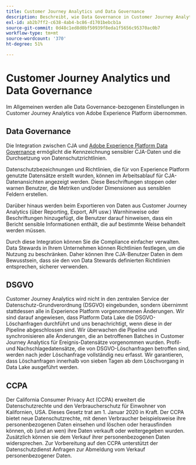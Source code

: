 ```yaml
---
title: Customer Journey Analytics und Data Governance
description: Beschreibt, wie Data Governance in Customer Journey Analytics funktioniert.
exl-id: ab2b7ff2-c638-4ab4-bc86-d1701bebcb1a
source-git-commit: 0d48c1ed8d0bf50939f8eda1f5656c95370ac0b7
workflow-type: tm+mt
source-wordcount: '370'
ht-degree: 51%

---
```


# Customer Journey Analytics und Data Governance

Im Allgemeinen werden alle Data Governance-bezogenen Einstellungen in Customer Journey Analytics von Adobe Experience Platform übernommen.

## Data Governance

Die Integration zwischen CJA und [Adobe Experience Platform Data Governance](https://experienceleague.adobe.com/docs/experience-platform/data-governance/home.html?lang=en) ermöglicht die Kennzeichnung sensibler CJA-Daten und die Durchsetzung von Datenschutzrichtlinien.

Datenschutzbezeichnungen und Richtlinien, die für von Experience Platform genutzte Datensätze erstellt wurden, können im Arbeitsablauf für CJA-Datenansichten angezeigt werden. Diese Beschriftungen stoppen oder warnen Benutzer, die Metriken und/oder Dimensionen aus sensiblen Feldern erstellen.

Darüber hinaus werden beim Exportieren von Daten aus Customer Journey Analytics (über Reporting, Export, API usw.) Warnhinweise oder Beschriftungen hinzugefügt, die Benutzer darauf hinweisen, dass ein Bericht sensible Informationen enthält, die auf bestimmte Weise behandelt werden müssen.

Durch diese Integration können Sie die Compliance einfacher verwalten. Data Stewards in Ihrem Unternehmen können Richtlinien festlegen, um die Nutzung zu beschränken. Daher können Ihre CJA-Benutzer Daten in dem Bewusstsein, dass sie den von Data Stewards definierten Richtlinien entsprechen, sicherer verwenden.

## DSGVO

Customer Journey Analytics wird nicht in den zentralen Service der Datenschutz-Grundverordnung (DSGVO) eingebunden, sondern übernimmt stattdessen alle in Experience Platform vorgenommenen Änderungen. Wir sind darauf angewiesen, dass Platform Data Lake die DSGVO-Löschanfragen durchführt und uns benachrichtigt, wenn diese in der Pipeline abgeschlossen sind. Wir überwachen die Pipeline und synchronisieren alle Änderungen, die an betroffenen Batches in Customer Journey Analytics für Ereignis-Datensätze vorgenommen wurden. Profil- und Nachschlagedatensätze, die von DSGVO-Löschanfragen betroffen sind, werden nach jeder Löschanfrage vollständig neu erfasst. Wir garantieren, dass Löschanfragen innerhalb von sieben Tagen ab dem Löschvorgang in Data Lake ausgeführt werden.

## CCPA

Der California Consumer Privacy Act (CCPA) erweitert die Datenschutzrechte und den Verbraucherschutz für Einwohner von Kalifornien, USA. Dieses Gesetz trat am 1. Januar 2020 in Kraft.
Der CCPA bietet neue Datenschutzrechte, mit denen Verbraucher beispielsweise ihre personenbezogenen Daten einsehen und löschen oder herausfinden können, ob (und an wen) ihre Daten verkauft oder weitergegeben wurden. Zusätzlich können sie dem Verkauf ihrer personenbezogenen Daten widersprechen.
Zur Vorbereitung auf den CCPA unterstützt der Datenschutzdienst Anfragen zur Abmeldung vom Verkauf personenbezogener Daten.
